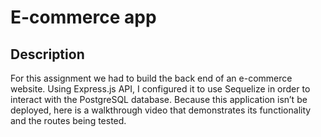# E-commerce app

## Description
For this assignment we had to build the back end of an e-commerce website. Using Express.js API, I configured it to use Sequelize in order to interact with the PostgreSQL database. Because this application isn’t be deployed, here is a walkthrough video that demonstrates its functionality and the routes being tested.

